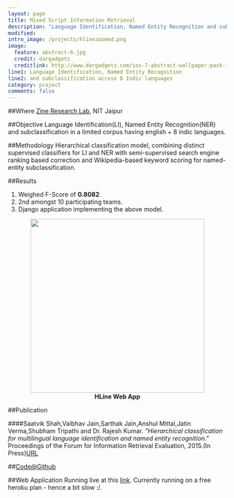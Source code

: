 ```yaml
---
layout: page
title: Mixed Script Information Retrieval
description: "Language Identification, Named Entity Recognition and subclassification across 8 Indic languages"
modified:
intro_image: /projects/hlinezoomed.png
image:
  feature: abstract-6.jpg
  credit: dargadgetz
  creditlink: http://www.dargadgetz.com/ios-7-abstract-wallpaper-pack-for-iphone-5-and-ipod-touch-retina/
line1: Language Identification, Named Entity Recognition 
line2: and subclassification across 8 Indic languages
category: project
comments: false
---
```


##Where
[Zine Research Lab](https://www.zine.co.in), NIT Jaipur

##Objective
Language Identification(LI), Named Entity Recognition(NER) and subclassification in a limited corpus having english + 8 indic languages.

##Methodology
Hierarchical classification model, combining distinct supervised classifiers for LI and NER with semi-supervised search engine ranking based correction and Wikipedia-based keyword scoring for named-entity subclassification.

##Results
1. Weighed F-Score of **0.8082**.
2. 2nd amongst 10 participating teams.
3. Django application implementing the above model.

<figure>
	<center><a href="{{ site.baseurl }}/images/projects/hlinezoomed.png"><img src="{{ site.baseurl }}/images/projects/hlinezoomed.png" alt="" height="400px" width="400px"></a></center>
	<center><figcaption><b>HLine Web App</b></figcaption></center>
</figure>

##Publication

####Saatvik Shah,Vaibhav Jain,Sarthak Jain,Anshul Mittal,Jatin Verma,Shubham Tripathi and Dr. Rajesh Kumar. *"Hierarchical classification for multilingual language identification and named entity recognition."* Proceedings of the Forum for Information Retrieval Evaluation, 2015.(In Press)[URL](http://irlab.daiict.ac.in/FIRE2015/WorkingNotes/T2-35-38-Shah.pdf)

##[Code@Github](https://github.com/saatvikshah1994)

##Web Application
Running live at this [link](http://mixscian.herokuapp.com/).
Currently running on a free heroku plan - hence a bit slow :/.